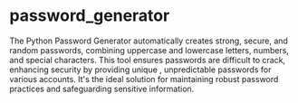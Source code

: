 # password_generator

The Python Password Generator automatically creates strong, secure, and random passwords, combining uppercase and lowercase letters, numbers, and special characters. This tool ensures passwords are difficult to crack, enhancing security by providing unique , unpredictable passwords for various accounts. It's the ideal solution for maintaining robust password practices and safeguarding sensitive information.
